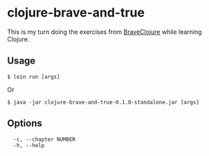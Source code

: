 # clojure-brave-and-true

This is my turn doing the exercises from [BraveClojure](https://www.braveclojure.com) while learning Clojure.

## Usage

    $ lein run [args]

Or

    $ java -jar clojure-brave-and-true-0.1.0-standalone.jar [args]

## Options
```
  -c, --chapter NUMBER
  -h, --help
```
